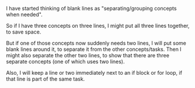 I have started thinking of blank lines as "separating/grouping concepts when needed".

So if I have three concepts on three lines, I might put all three lines together, to save space.

But if one of those concepts now suddenly needs two lines, I will put some blank lines around it, to separate it from the other concepts/tasks.  Then I might also separate the other two lines, to show that there are three separate concepts (one of which uses two lines).

Also, I will keep a line or two immediately next to an if block or for loop, if that line is part of the same task.
